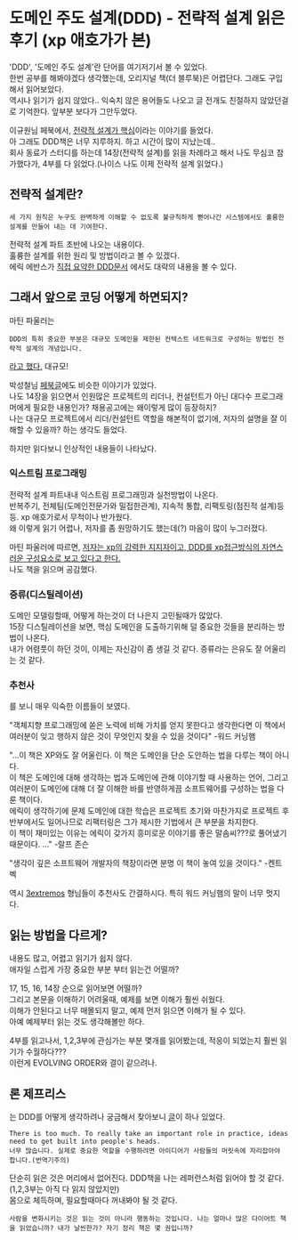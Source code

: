 # 도메인 주도 설계(DDD) - 전략적 설계 읽은 후기 (xp 애호가가 본)
'DDD', '도메인 주도 설계'란 단어를 여기저기서 볼 수 있었다.  
한번 공부를 해봐야겠다 생각했는데, 오리지널 책(더 블루북)은 어렵단다. 그래도 구입해서 읽어보았다.  
역시나 읽기가 쉽지 않았다.. 익숙치 않은 용어들도 나오고 글 전개도 친절하지 않았던걸로 기억한다. 앞부분 보다가 그만두었다.

이규원님 페북에서, [전략적 설계가 핵심](https://www.facebook.com/gyuwon.yi/posts/pfbid0vzb2zQD3yp4FpBk4HiacR71QVQf419LvFDQUgoQw1pVTjkGA35pnxuTHGchH2p1xl)이라는 이야기를 들었다.  
아 그래도 DDD책은 너무 지루하지. 하고 시간이 많이 지났는데..  
회사 동료가 스터디를 하는데 14장(전략적 설계)를 읽을 차례라고 해서 나도 무심코 참가했다가, 4부를 다 읽었다.(나이스 나도 이제 전략적 설계 읽었다.)

## 전략적 설계란?
```
세 가지 원칙은 누구도 완벽하게 이해할 수 없도록 불규칙하게 뻗어나간 시스템에서도 훌륭한 설계를 만들어 내는 데 기여한다.
```
전략적 설계 파트 초반에 나오는 내용이다.  
훌륭한 설계를 위한 원리 및 방법이라고 볼 수 있겠다.  
에릭 에반스가 [직접 요약한 DDD문서](https://domainlanguage.com/wp-content/uploads/2016/05/DDD_Reference_2015-03.pdf) 에서도 대략의 내용을 볼 수 있다.

## 그래서 앞으로 코딩 어떻게 하면되지?
마틴 파울러는  
```
DDD의 특히 중요한 부분은 대규모 도메인을 제한된 컨텍스트 네트워크로 구성하는 방법인 전략적 설계의 개념입니다.
```
[라고 했다.](https://martinfowler.com/bliki/DomainDrivenDesign.html) 대규모!

박성철님 [페북글](https://www.facebook.com/100011369766661/posts/pfbid0wHBojyHhFeq3mn1RFqdhq5qMPnUG11ZvN5JofKCEqYoNpzxFC4St3KeN1c81iwNml)에도 비슷한 이야기가 있었다.  
나도 14장을 읽으면서 인원많은 프로젝트의 리더나, 컨설턴트가 아닌 대다수 프로그래머에게 필요한 내용인가? 채용공고에는 왜이렇게 많이 등장하지?      
나는 대규모 프로젝트에서 리더/컨설턴트 역할을 해본적이 없기에, 저자의 설명을 잘 이해할 수 있을까? 하는 생각도 들었다.  

하지만 읽다보니 인상적인 내용들이 나타났다.

### 익스트림 프로그래밍
전략적 설계 파트내내 익스트림 프로그래밍과 실천방법이 나온다.    
반복주기, 전체팀(도메인전문가와 밀접한관계), 지속적 통합, 리팩토링(점진적 설계)등등. xp 애호가로서 무척이나 반가웠다.  
왜 이렇게 읽기 어렵나, 저자를 좀 원망하기도 했는데(?) 마음이 많이 누그러졌다.  
  
마틴 파울러에 따르면, [저자는 xp의 강력한 지지자이고, DDD를 xp접근방식의 자연스러운 구성요소로 보고 있다고 한다.](https://martinfowler.com/bliki/DomainDrivenDesign.html)  
나도 책을 읽으며 공감했다.

### 증류(디스틸레이션)
도메인 모델링할때, 어떻게 하는것이 더 나은지 고민될때가 많았다.  
15장 디스틸레이션을 보면, 핵심 도메인을 도출하기위해 덜 중요한 것들을 분리하는 방법이 나온다.  
내가 어렴풋이 하던 것이, 이제는 자신감이 좀 생길 것 같다. 증류라는 은유도 잘 어울리는 것 같다.

### 추천사
를 보니 매우 익숙한 이름들이 보였다.  
  
"객체지향 프로그래밍에 쏟은 노력에 비해 가치를 얻지 못한다고 생각한다면 이 책에서 여러분이 잊고 행하지 않은 것이 무엇인지 찾을 수 있을 것이다" -워드 커닝햄
  
"...이 책은 XP와도 잘 어울린다. 이 책은 도메인을 단순 도안하는 법을 다루는 책이 아니다.  
이 책은 도메인에 대해 생각하는 법과 도메인에 관해 이야기할 때 사용하는 언어, 그리고 여러분이 도메인에 대해 더 잘 이해한 바를 반영하게끔 소프트웨어를 구성하는 법을 다룬 책이다.  
에릭이 생각하기에 문제 도메인에 대한 학습은 프로젝트 초기와 마찬가지로 프로젝트 후반부에서도 일어나므로 리팩터링은 그가 제시한 기법에서 큰 부분을 차지한다.  
이 책이 재미있는 이유는 에릭이 갖가지 흥미로운 이야기를 좋은 말솜씨???로 풀어냈기 때문이다. ..." -랄프 존슨  
  
"생각이 깊은 소프트웨어 개발자의 책장이라면 분명 이 책이 놓여 있을 것이다." -켄트 벡  
  
역시 [3extremos](https://wiki.c2.com/?TheThreeExtremos) 형님들이 추천사도 간결하시다. 특히 워드 커닝햄의 말이 너무 멋지다.

## 읽는 방법을 다르게?
내용도 많고, 어렵고 읽기가 쉽지 않다.  
애자일 스럽게 가장 중요한 부분 부터 읽는건 어떨까?  

17, 15, 16, 14장 순으로 읽어보면 어떨까?  
그리고 본문을 이해하기 어려울때, 예제를 보면 이해가 훨씬 쉬웠다.  
이해가 안된다고 너무 매몰되지 말고, 예제 먼저 읽으면 이해가 될 수 있다.  
아예 예제부터 읽는 것도 생각해볼만 하다.  
  
4부를 읽고나서, 1,2,3부에 관심가는 부분 몇개를 읽어봤는데, 적응이 되었는지 훨씬 읽기가 수월하다???  
이런게 EVOLVING ORDER와 결이 같으려나.

## 론 제프리스
는 DDD를 어떻게 생각하려나 궁금해서 찾아보니 [글](https://ronjeffries.com/xprog/articles/jatpractice/)이 하나 있었다.  
```
There is too much. To really take an important role in practice, ideas need to get built into people's heads.  
너무 많습니다. 실제로 중요한 역할을 수행하려면 아이디어가 사람들의 머릿속에 자리잡아야 합니다.(번역기주의)
```
단순히 읽은 것은 머리에서 없어진다. DDD책을 나는 레퍼런스처럼 읽어야 할 것 같다.(1,2,3부는 아직 다 읽지 않았지만)  
몸으로 체득하며, 필요할때마다 꺼내봐야 될 것 같다.
```
사람을 변화시키는 것은 읽는 것이 아니라 행동하는 것입니다. 나는 얼마나 많은 다이어트 책을 읽었습니까? 내가 날씬한가? 자기 정리 책은 몇 권입니까?
```
